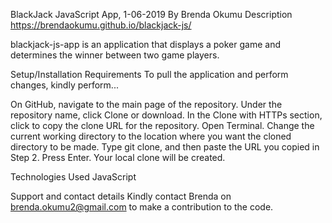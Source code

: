 BlackJack JavaScript App, 1-06-2019
By Brenda Okumu
Description
https://brendaokumu.github.io/blackjack-js/

blackjack-js-app is an application that displays a poker game and determines the winner between two game players.

Setup/Installation Requirements
To pull the application and perform changes, kindly perform...

On GitHub, navigate to the main page of the repository.
Under the repository name, click Clone or download.
In the Clone with HTTPs section, click to copy the clone URL for the repository.
Open Terminal.
Change the current working directory to the location where you want the cloned directory to be made.
Type git clone, and then paste the URL you copied in Step 2.
Press Enter. Your local clone will be created.

Technologies Used
JavaScript

Support and contact details
Kindly contact Brenda on brenda.okumu2@gmail.com to make a contribution to the code.
